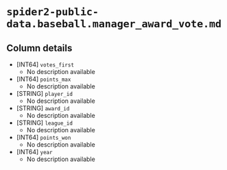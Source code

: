 # `spider2-public-data.baseball.manager_award_vote.md`

## Column details

* [INT64]    `votes_first`
  - No description available
* [INT64]    `points_max`
  - No description available
* [STRING]    `player_id`
  - No description available
* [STRING]    `award_id`
  - No description available
* [STRING]    `league_id`
  - No description available
* [INT64]    `points_won`
  - No description available
* [INT64]    `year`
  - No description available

